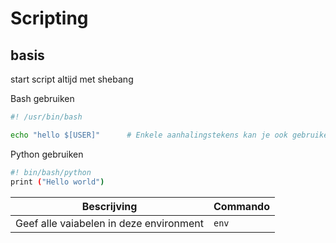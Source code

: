 # Scripting 
## basis
start script altijd met shebang

Bash gebruiken
```sh
#! /usr/bin/bash

echo "hello $[USER]"      # Enkele aanhalingstekens kan je ook gebruiken maar <br> deze gaan dan $[USER] letterlijk afdrukken

```
Python gebruiken
```sh
#! bin/bash/python
print ("Hello world")
```


| Bescrijving| Commando|
|---|---|
| Geef alle vaiabelen in deze environment| `env`|

